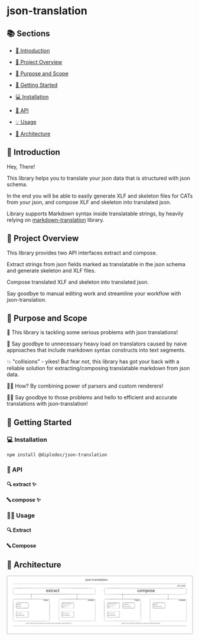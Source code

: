 # json-translation

## 📚 Sections

- [👋 Introduction](#-introduction)

- [🌟 Project Overview](#-project-overview)

- [🎯 Purpose and Scope](#-purpose-and-scope)

- [🚀 Getting Started](#-getting-started)

- [💻 Installation](#-installation)

- [📖 API](#-api)

- [💡 Usage](#-usage)

- [🧠 Architecture](#-architecture)

## 👋 Introduction

Hey, There!

This library helps you to translate your json data that is structured with json schema.

In the end you will be able to easily generate XLF and skeleton files for CATs from your json, and compose XLF and skeleton into translated json.

Library supports Markdown syntax inside translatable strings, by heavily relying on [markdown-translation](https://github.com/diplodoc-platform/markdown-translation) library.

## 🌟 Project Overview

This library provides two API interfaces extract and compose.

Extract strings from json fields marked as translatable in the json schema and generate skeleton and XLF files.

Compose translated XLF and skeleton into translated json.

Say goodbye to manual editing work and streamline your workflow with json-translation.

## 🎯 Purpose and Scope

🤯 This library is tackling some serious problems with json translations!

🚫 Say goodbye to unnecessary heavy load on translators caused by naive approaches that include markdown syntax constructs into text segments.

💥 "collisions" - yikes! But fear not, this library has got your back with a reliable solution for extracting/composing translatable markdown from json data.

🕵️‍♀️ How? By combining power of parsers and custom renderers!

🧑‍💻 Say goodbye to those problems and hello to efficient and accurate translations with json-translation!

## 🚀 Getting Started

### 💻 Installation

```
npm install @diplodoc/json-translation
```

### 📖 API

#### 🔍 extract ✨

#### 🔤 compose ✨

### 👨‍💻 Usage

#### 🔍 Extract

#### 🔤 Compose

## 🧠 Architecture

![software architecture](assets/software-architecture.svg "software architecture")
